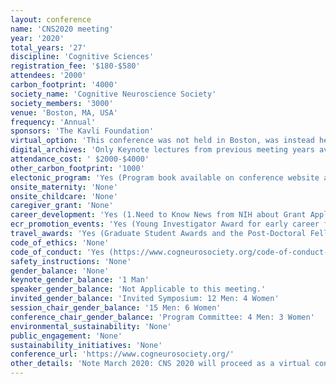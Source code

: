 ```yaml
---
layout: conference 
name: 'CNS2020 meeting'
year: '2020'
total_years: '27'
discipline: 'Cognitive Sciences'
registration_fee: '$180-$580'
attendees: '2000'
carbon_footprint: '4000'
society_name: 'Cognitive Neuroscience Society'
society_members: '3000'
venue: 'Boston, MA, USA'
frequency: 'Annual'
sponsors: 'The Kavli Foundation'
virtual_option: 'This conference was not held in Boston, was instead held virtually due to COVID-19 pandemic.'
digital_archives: 'Only Keynote lectures from previous meeting years available.'
attendance_cost: ' $2000-$4000'
other_carbon_footprint: '1000'
electonic_program: 'Yes (Program book available on conference website as .pdf file.)'
onsite_maternity: 'None'
onsite_childcare: 'None'
caregiver_grant: 'None'
career_development: 'Yes (1.Need to Know News from NIH about Grant Applications and Opportunities.  2.CNS Trainee Professional Development Panel)'
ecr_promotion_events: 'Yes (Young Investigator Award for early career faculty)'
travel_awards: 'Yes (Graduate Student Awards and the Post-Doctoral Fellow Awards to cover travel expenses)'
code_of_ethics: 'None'
code_of_conduct: 'Yes (https://www.cogneurosociety.org/code-of-conduct-2/)'
safety_instructions: 'None'
gender_balance: 'None'
keynote_gender_balance: '1 Man'
speaker_gender_balance: 'Not Applicable to this meeting.'
invited_gender_balance: 'Invited Symposium: 12 Men: 4 Women'
session_chair_gender_balance: '15 Men: 6 Women'
conference_chair_gender_balance: 'Program Committee: 4 Men: 3 Women'
environmental_sustainability: 'None'
public_engagement: 'None'
sustainability_initiatives: 'None'
conference_url: 'https://www.cogneurosociety.org/'
other_details: 'Note March 2020: CNS 2020 will proceed as a virtual conference later this spring, with the dates to be announced soon: It is not taking place on March 14-17, 2020. Virtual conference planning is progressing well, and more details are forthcoming. Deep thanks to the plenary and award speakers, symposia chairs, and speakers, as well as the CNS Trainee Association, who have overwhelmingly stepped up to provide their talks for the virtual meeting. We have contracted to use a single, professional virtual platform that presents the talks, symposia, and panels in a regular meeting style, including live chat and other options for interaction. Poster presenters will have high-quality customizable virtual poster booths where they can present their posters, including short optional video presentations and live chat. Exhibitors will have access to “exhibitor booths,” with options that include live chat and other methods for interaction.'
---
```

